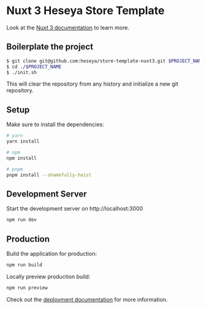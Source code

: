 # Nuxt 3 Heseya Store Template

Look at the [Nuxt 3 documentation](https://nuxt.com/docs/getting-started/introduction) to learn more.

## Boilerplate the project

```bash
$ git clone git@github.com:heseya/store-template-nuxt3.git $PROJECT_NAME
$ cd ./$PROJECT_NAME
$ ./init.sh
```

This will clear the repository from any history and initialize a new git repository.

## Setup

Make sure to install the dependencies:

```bash
# yarn
yarn install

# npm
npm install

# pnpm
pnpm install --shamefully-hoist
```

## Development Server

Start the development server on http://localhost:3000

```bash
npm run dev
```

## Production

Build the application for production:

```bash
npm run build
```

Locally preview production build:

```bash
npm run preview
```

Check out the [deployment documentation](https://nuxt.com/docs/getting-started/deployment) for more information.
